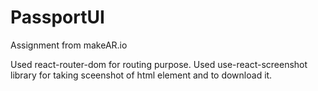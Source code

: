 # PassportUI
Assignment from makeAR.io

Used react-router-dom for routing purpose.
Used use-react-screenshot library for taking sceenshot of html element and to download it.
